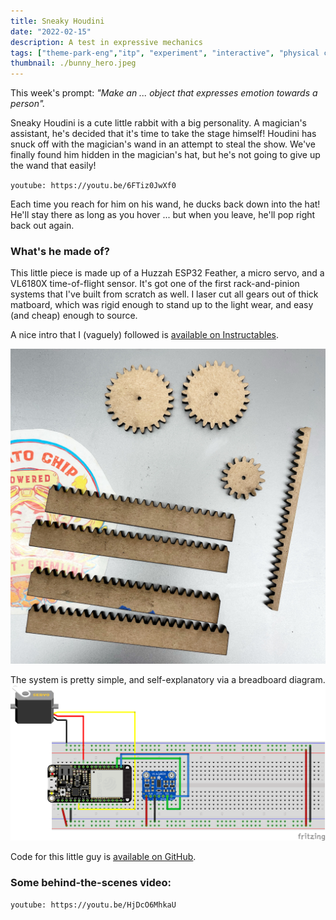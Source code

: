 ```yaml
---
title: Sneaky Houdini
date: "2022-02-15"
description: A test in expressive mechanics
tags: ["theme-park-eng","itp", "experiment", "interactive", "physical computing"]
thumbnail: ./bunny_hero.jpeg
---
```

This week's prompt: _"Make an ... object that expresses emotion towards a person"._

Sneaky Houdini is a cute little rabbit with a big personality. A magician's assistant, he's decided that it's time to take the stage himself! Houdini has snuck off with the magician's wand in an attempt to steal the show. We've finally found him hidden in the magician's hat, but he's not going to give up the wand that easily!

`youtube: https://youtu.be/6FTiz0JwXf0`

Each time you reach for him on his wand, he ducks back down into the hat! He'll stay there as long as you hover ... but when you leave, he'll pop right back out again.

### What's he made of?

This little piece is made up of a Huzzah ESP32 Feather, a micro servo, and a VL6180X time-of-flight sensor. It's got one of the first rack-and-pinion systems that I've built from scratch as well. I laser cut all gears out of thick matboard, which was rigid enough to stand up to the light wear, and easy (and cheap) enough to source.

A nice intro that I (vaguely) followed is [available on Instructables](https://www.instructables.com/Linear-Motion-by-Rack-and-Pinion/).

![rack and pinion gears cut from matboard](./cut_gears.jpg)


The system is pretty simple, and self-explanatory via a breadboard diagram.
![Breadboard diagram including a ESP32 Feather, micro servo, and time-of-flight sensor](./bunnyHat_breadboard.png)

Code for this little guy is [available on GitHub](https://github.com/leils/spring_2022_theme_park_eng/blob/main/bunny_hat/retreating_bunny/retreating_bunny.ino).

### Some behind-the-scenes video:
`youtube: https://youtu.be/HjDcO6MhkaU`
